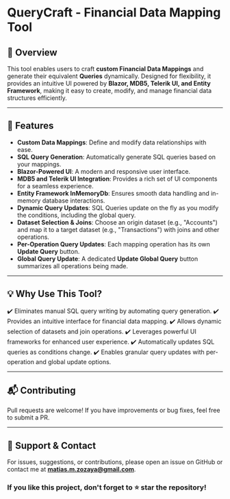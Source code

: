# QueryCraft - Financial Data Mapping Tool

## 📌 Overview
This tool enables users to craft **custom Financial Data Mappings** and generate their equivalent **Queries** dynamically. Designed for flexibility, it provides an intuitive UI powered by **Blazor, MDB5, Telerik UI, and Entity Framework**, making it easy to create, modify, and manage financial data structures efficiently.

---

## 🚀 Features
- **Custom Data Mappings**: Define and modify data relationships with ease.
- **SQL Query Generation**: Automatically generate SQL queries based on your mappings.
- **Blazor-Powered UI**: A modern and responsive user interface.
- **MDB5 and Telerik UI Integration**: Provides a rich set of UI components for a seamless experience.
- **Entity Framework InMemoryDb**: Ensures smooth data handling and in-memory database interactions.
- **Dynamic Query Updates**: SQL Queries update on the fly as you modify the conditions, including the global query.
- **Dataset Selection & Joins**: Choose an origin dataset (e.g., "Accounts") and map it to a target dataset (e.g., "Transactions") with joins and other operations.
- **Per-Operation Query Updates**: Each mapping operation has its own **Update Query** button.
- **Global Query Update**: A dedicated **Update Global Query** button summarizes all operations being made.

---

## 💡 Why Use This Tool?
✔️ Eliminates manual SQL query writing by automating query generation.
✔️ Provides an intuitive interface for financial data mapping.
✔️ Allows dynamic selection of datasets and join operations.
✔️ Leverages powerful UI frameworks for enhanced user experience.
✔️ Automatically updates SQL queries as conditions change.
✔️ Enables granular query updates with per-operation and global update options.

---

## 📬 Contributing
Pull requests are welcome! If you have improvements or bug fixes, feel free to submit a PR.

---

## 🤝 Support & Contact
For issues, suggestions, or contributions, please open an issue on GitHub or contact me at **matias.m.zozaya@gmail.com**.

### If you like this project, don't forget to ⭐ star the repository!

